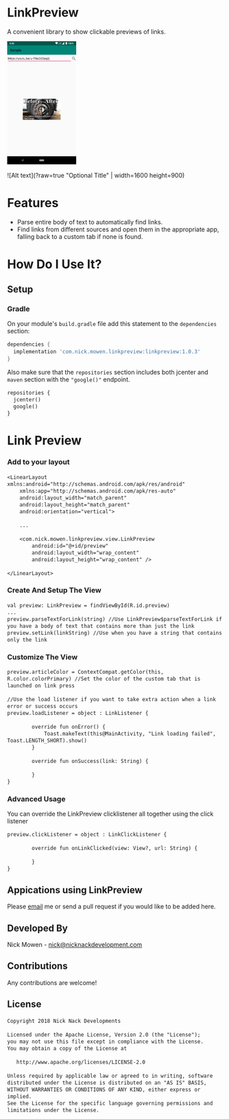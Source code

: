 # LinkPreview
A convenient library to show clickable previews of links.

<img src="/sample.png" width="32%">

![Alt text](?raw=true "Optional Title" | width=1600 height=900)

# Features

* Parse entire body of text to automatically find links.
* Find links from different sources and open them in the appropriate app, falling back to a custom tab if none is found.

# How Do I Use It?

## Setup

### Gradle

On your module's `build.gradle` file add this statement to the `dependencies` section:

```groovy
dependencies {
  implementation 'com.nick.mowen.linkpreview:linkpreview:1.0.3'
}
```

Also make sure that the `repositories` section includes both jcenter and `maven` section with the `"google()"` endpoint. 

```
repositories {
  jcenter()
  google()
}
```

# Link Preview

### Add to your layout

```
<LinearLayout xmlns:android="http://schemas.android.com/apk/res/android"
    xmlns:app="http://schemas.android.com/apk/res-auto"
    android:layout_width="match_parent"
    android:layout_height="match_parent"
    android:orientation="vertical">

    ...

    <com.nick.mowen.linkpreview.view.LinkPreview
        android:id="@+id/preview"
        android:layout_width="wrap_content"
        android:layout_height="wrap_content" />

</LinearLayout>
```

### Create And Setup The View

```
val preview: LinkPreview = findViewById(R.id.preview)
...
preview.parseTextForLink(string) //Use LinkPreview$parseTextForLink if you have a body of text that contains more than just the link
preview.setLink(linkString) //Use when you have a string that contains only the link
```

### Customize The View

```
preview.articleColor = ContextCompat.getColor(this, R.color.colorPrimary) //Set the color of the custom tab that is launched on link press

//Use the load listener if you want to take extra action when a link error or success occurs
preview.loadListener = object : LinkListener {

        override fun onError() {
            Toast.makeText(this@MainActivity, "Link loading failed", Toast.LENGTH_SHORT).show()
        }

        override fun onSuccess(link: String) {

        }
}
```

### Advanced Usage

You can override the LinkPreview clicklistener all together using the click listener
```
preview.clickListener = object : LinkClickListener {

        override fun onLinkClicked(view: View?, url: String) {
                
        }
}
```

Appications using LinkPreview
---

Please [email](mailto:nick@nicknackdevelopment.com) me or send a pull request if you would like to be added here.

Developed By
---
Nick Mowen - <nick@nicknackdevelopment.com>

Contributions
-------

Any contributions are welcome!

License
---

    Copyright 2018 Nick Nack Developments

    Licensed under the Apache License, Version 2.0 (the "License");
    you may not use this file except in compliance with the License.
    You may obtain a copy of the License at

       http://www.apache.org/licenses/LICENSE-2.0

    Unless required by applicable law or agreed to in writing, software
    distributed under the License is distributed on an "AS IS" BASIS,
    WITHOUT WARRANTIES OR CONDITIONS OF ANY KIND, either express or implied.
    See the License for the specific language governing permissions and
    limitations under the License.
